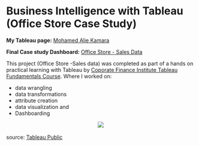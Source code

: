 
# Business Intelligence with Tableau (Office Store Case Study)

<!-- Link to my Tableau Link--> 
**My Tableau page:** [Mohamed Alie Kamara](https://public.tableau.com/app/profile/mohamed.alie.kamara6326)

**Final Case study Dashboard:** [Office Store - Sales Data](https://kmohamedalie.github.io/Business-Intelligence-Tableau/)


<div>

This project (Office Store -Sales data) was completed as part of a hands on practical learning with Tableau by [Coporate Finance Institute Tableau Fundamentals Course](https://learn.corporatefinanceinstitute.com/course/tableau-fundamentals). 
Where I worked on:
 -  data wrangling
 -  data transformations
 -  attribute creation
 -  data visualization and
 -  Dashboarding
</div>
  </a>

 <div align="center">
  <a href="https://kmohamedalie.github.io/Business-Intelligence-Tableau/>
      <div
        class="tableauPlaceholder"
        id="viz1692836113500"
        style="position: relative"
      >
        <noscript
          ><a href="#"
            ><img
              alt=" "
              src="https:&#47;&#47;public.tableau.com&#47;static&#47;images&#47;Ta&#47;TableauFundamentals_16927816340900&#47;SalesDashboard&#47;1_rss.png"
              style="border: none" /></a></noscript
        ><object class="tableauViz" style="display: none">
          <param name="host_url" value="https%3A%2F%2Fpublic.tableau.com%2F" />
          <param name="embed_code_version" value="3" />
          <param name="site_root" value="" />
          <param
            name="name"
            value="TableauFundamentals_16927816340900&#47;SalesDashboard"
          />
          <param name="tabs" value="yes" />
          <param name="toolbar" value="yes" />
          <param
            name="static_image"
            value="https:&#47;&#47;public.tableau.com&#47;static&#47;images&#47;Ta&#47;TableauFundamentals_16927816340900&#47;SalesDashboard&#47;1.png"
          />
          <param name="animate_transition" value="yes" />
          <param name="display_static_image" value="yes" />
          <param name="display_spinner" value="yes" />
          <param name="display_overlay" value="yes" />
          <param name="display_count" value="yes" />
          <param name="language" value="en-GB" />
        </object>
      </div>
     
<br>


<div align="left">
source: <a href="https://public.tableau.com/app/profile/mohamed.alie.kamara6326/viz/TableauFundamentals_16927816340900/SalesDashboard">Tableau Public</a>
</div>
